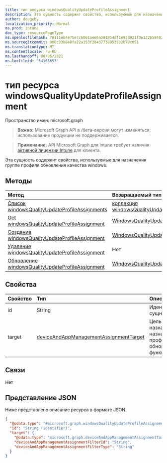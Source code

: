 ```yaml
---
title: тип ресурса windowsQualityUpdateProfileAssignment
description: Эта сущность содержит свойства, используемые для назначения группе профиля обновления качества windows.
author: dougeby
localization_priority: Normal
ms.prod: intune
doc_type: resourcePageType
ms.openlocfilehash: 78111eb4e75e7c6061ae66a591954df1e93d921f3e1226584025ad364f9472b5
ms.sourcegitcommit: 986c33b848fa22a153f28437738953532b78c051
ms.translationtype: MT
ms.contentlocale: ru-RU
ms.lasthandoff: 08/05/2021
ms.locfileid: "54165653"
---
```

# <a name="windowsqualityupdateprofileassignment-resource-type"></a>тип ресурса windowsQualityUpdateProfileAssignment

Пространство имен: microsoft.graph

> **Важно:** Microsoft Graph API в /бета-версии могут изменяться; использование продукции не поддерживается.

> **Примечание.** API Microsoft Graph для Intune требует наличия [активной лицензии Intune](https://go.microsoft.com/fwlink/?linkid=839381) для клиента.

Эта сущность содержит свойства, используемые для назначения группе профиля обновления качества windows.

## <a name="methods"></a>Методы
|Метод|Возвращаемый тип|Описание|
|:---|:---|:---|
|[Список windowsQualityUpdateProfileAssignments](../api/intune-softwareupdate-windowsqualityupdateprofileassignment-list.md)|[коллекция windowsQualityUpdateProfileAssignment](../resources/intune-softwareupdate-windowsqualityupdateprofileassignment.md)|Список свойств и связей [объектов windowsQualityUpdateProfileAssignment.](../resources/intune-softwareupdate-windowsqualityupdateprofileassignment.md)|
|[Get windowsQualityUpdateProfileAssignment](../api/intune-softwareupdate-windowsqualityupdateprofileassignment-get.md)|[WindowsQualityUpdateProfileAssignment](../resources/intune-softwareupdate-windowsqualityupdateprofileassignment.md)|Чтение свойств и связей [объекта windowsQualityUpdateProfileAssignment.](../resources/intune-softwareupdate-windowsqualityupdateprofileassignment.md)|
|[Создание windowsQualityUpdateProfileAssignment](../api/intune-softwareupdate-windowsqualityupdateprofileassignment-create.md)|[WindowsQualityUpdateProfileAssignment](../resources/intune-softwareupdate-windowsqualityupdateprofileassignment.md)|Создайте [новый объект WindowsQualityUpdateProfileAssignment.](../resources/intune-softwareupdate-windowsqualityupdateprofileassignment.md)|
|[Удаление windowsQualityUpdateProfileAssignment](../api/intune-softwareupdate-windowsqualityupdateprofileassignment-delete.md)|Нет|Удаляет [windowsQualityUpdateProfileAssignment](../resources/intune-softwareupdate-windowsqualityupdateprofileassignment.md).|
|[Обновление windowsQualityUpdateProfileAssignment](../api/intune-softwareupdate-windowsqualityupdateprofileassignment-update.md)|[WindowsQualityUpdateProfileAssignment](../resources/intune-softwareupdate-windowsqualityupdateprofileassignment.md)|Обновление свойств объекта [windowsQualityUpdateProfileAssignment.](../resources/intune-softwareupdate-windowsqualityupdateprofileassignment.md)|

## <a name="properties"></a>Свойства
|Свойство|Тип|Описание|
|:---|:---|:---|
|id|String|Идентификатор сущности|
|target|[deviceAndAppManagementAssignmentTarget](../resources/intune-shared-deviceandappmanagementassignmenttarget.md)|Цель назначения, назначенная профилем обновления функций.|

## <a name="relationships"></a>Связи
Нет

## <a name="json-representation"></a>Представление JSON
Ниже представлено описание ресурса в формате JSON.
<!-- {
  "blockType": "resource",
  "keyProperty": "id",
  "@odata.type": "microsoft.graph.windowsQualityUpdateProfileAssignment"
}
-->
``` json
{
  "@odata.type": "#microsoft.graph.windowsQualityUpdateProfileAssignment",
  "id": "String (identifier)",
  "target": {
    "@odata.type": "microsoft.graph.deviceAndAppManagementAssignmentTarget",
    "deviceAndAppManagementAssignmentFilterId": "String",
    "deviceAndAppManagementAssignmentFilterType": "String"
  }
}
```




